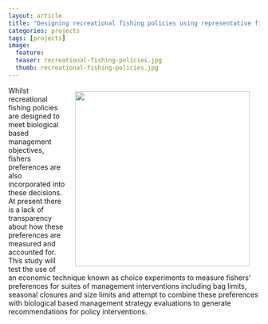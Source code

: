 ```yaml
---
layout: article
title: "Designing recreational fishing policies using representative fisher preferences"
categories: projects
tags: [projects]
image:
  feature: 
  teaser: recreational-fishing-policies.jpg
  thumb: recreational-fishing-policies.jpg
---
```

<img src='/images/recreational-fishing-policies.jpg' align='right' width="350" hspace="20" vspace="10">
Whilst recreational fishing policies are designed to meet biological based management objectives, fishers preferences are also incorporated into these decisions. At present there is a lack of transparency about how these preferences are measured and accounted for. This study will test the use of an economic technique known as choice experiments to measure fishers' preferences for suites of management interventions including bag limits, seasonal closures and size limits and attempt to combine these preferences with biological based management strategy evaluations to generate recommendations for policy interventions. 
